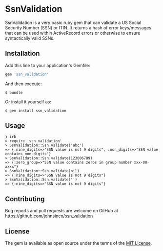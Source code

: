 # SsnValidation

SsnValidation is a very basic ruby gem that can validate a US Social Security Number (SSN) or ITIN.  It returns a hash of error keys/messages that can be 
used within ActiveRecord errors or otherwise to ensure syntactically valid SSNs.  

## Installation

Add this line to your application's Gemfile:

```ruby
gem 'ssn_validation'
```

And then execute:

    $ bundle

Or install it yourself as:

    $ gem install ssn_validation

## Usage

```
❯ irb
> require 'ssn_validation'
> SsnValidation::Ssn.validate('abc')
=> {:nine_digits=>"SSN value is not 9 digits", :non_digits=>"SSN value contains non-digits"}
> SsnValidation::Ssn.validate(123006789)
=> {:zero_group=>"SSN value contains zeros in group number xxx-00-xxxx"}
> SsnValidation::Ssn.validate(nil)
=> {:nine_digits=>"SSN value is not 9 digits"}
> SsnValidation::Ssn.validate('')
=> {:nine_digits=>"SSN value is not 9 digits"}
```

## Contributing

Bug reports and pull requests are welcome on GitHub at https://github.com/johnsinco/ssn_validation

## License

The gem is available as open source under the terms of the [MIT License](http://opensource.org/licenses/MIT).
